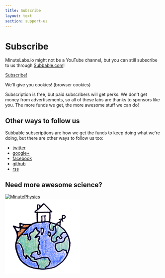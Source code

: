 ```yaml
---
title: Subscribe
layout: text
section: support-us
---
```


# Subscribe

MinuteLabs.io might not be a YouTube channel, but you can still subscribe to us through [Subbable.com](http://subbable.com/minutelabsio)!

<div id="subscribe-cta">
	<a href="http://subbable.com/minutelabsio" class="btn ok btn-subscribe">Subscribe!</a>
	<p>We'll give you cookies! (browser cookies)</p>
</div>

Subscription is free, but paid subscribers will get perks. We don't get money from advertisements, so all of these labs are thanks to sponsors like you. The more funds we get, the more awesome stuff we can do!

## Other ways to follow us

Subbable subscriptions are how we get the funds to keep doing what we're doing, but there are other ways to follow us too:

<div id="follow-us">
	<ul>
		<li><a href="http://twitter.com/minutelabsio" class="icon-twitter">twitter</a></li>
		<li><a href="https://www.google.com/+MinutelabsIo" rel="publisher" class="icon-google-plus">google+</a></li>
		<li><a href="https://www.facebook.com/minutelabsio" class="icon-facebook">facebook</a></li>
		<li><a href="https://github.com/minutelabsio" class="icon-github">github</a></li>
		<li><a href="http://minutelabs.io/feed" class="icon-feed">rss</a></li>
	</ul>
</div>

## Need more awesome science?

<div class="row" id="minute-links">
    <div class="column half">
        <a href="http://youtube.com/minutephysics"><img width="240" src="http://i1.ytimg.com/i/UHW94eEFW7hkUMVaZz4eDg/mq1.jpg" alt="MinutePhysics"/></a>
    </div>
    <div class="column half last">
        <a href="http://youtube.com/minuteearth"><img width="240" src="/assets/images/ME-Square Profile_larger.png" alt="MinuteEarth"/></a>
    </div>
</div>
